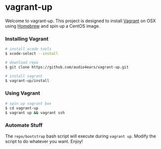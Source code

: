 # vagrant-up

Welcome to vagrant-up. This project is designed to install [Vagrant](https://www.vagrantup.com/) on OSX using [Homebrew](http://brew.sh/) and spin up a CentOS image.

### Installing Vagrant

```bash
# install xcode tools
$ xcode-select --install

# download repo
$ git clone https://github.com/audio4ears/vagrant-up.git

# install vagrant
$ vagrant-up/install
```

### Using Vagrant

```bash
# spin up vagrant box
$ cd vagrant-up
$ vagrant up && vagrant ssh
```

### Automate Stuff

The ```repo/bootstrap``` bash script will execute during ```vagrant up```. Modify the script to do whatever you want. Enjoy!
